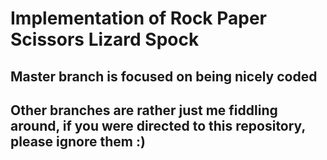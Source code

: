 # Implementation of Rock Paper Scissors Lizard Spock

## Master branch is focused on being nicely coded

## Other branches are rather just me fiddling around, if you were directed to this repository, please ignore them :)